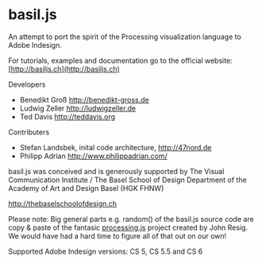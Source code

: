 basil.js
========

An attempt to port the spirit of the Processing visualization language to Adobe Indesign.

For tutorials, examples and documentation go to the official website: [http://basiljs.ch](http://basiljs.ch)

Developers
- Benedikt Groß http://benedikt-gross.de
- Ludwig Zeller http://ludwigzeller.de
- Ted Davis http://teddavis.org

Contributers
- Stefan Landsbek, inital code architecture, http://47nord.de
- Philipp Adrian http://www.philippadrian.com/

basil.js was conceived and is generously supported by
The Visual Communication Institute / The Basel School of Design
Department of the Academy of Art and Design Basel (HGK FHNW)

http://thebaselschoolofdesign.ch

Please note: Big general parts e.g. random() of the basil.js source code are copy & paste
of the fantasic [processing.js](http://processingjs.org) project created by John Resig. We would have had a hard time
to figure all of that out on our own!

Supported Adobe Indesign versions: CS 5, CS 5.5 and CS 6